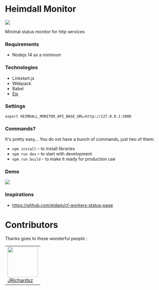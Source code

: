 # Heimdall Monitor

![](https://i.ibb.co/L0nrRLm/heimdall.png)

Minimal status monitor for http services


### Requirements

- Nodejs 14 as a minimum

### Technologies

- Linkstart.js
- Webpack
- Babel
- [Ejs](https://ejs.co/)

### Settings

```
export HEIMDALL_MONITOR_API_BASE_URL=http://127.0.0.1:3000
```

### Commands?

It's pretty easy... You do not have a bunch of commands, just two of them:

- `npm install` – to install libraries
- `npm run dev` – to start with development
- `npm run build` - to make it ready for production use

### Demo

![](https://i.ibb.co/Ss3QHcM/heimdall-monitor-home.png)

### Inspirations

- https://github.com/eidam/cf-workers-status-page

# Contributors

Thanks goes to these wonderful people :

<table>
  <tbody>
    <td>
      <img src="https://avatars0.githubusercontent.com/u/3322836?s=460&v=4" width="100px;"/>
      <br />
      <label><a href="http://jrichardsz.github.io/">JRichardsz</a></label>
      <br />
    </td>    
  </tbody>
</table>
